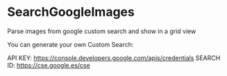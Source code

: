 # SearchGoogleImages
Parse images from google custom search and show in a grid view

You can generate your own Custom Search:

API KEY: https://console.developers.google.com/apis/credentials
SEARCH ID: https://cse.google.es/cse
